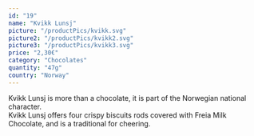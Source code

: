 ```yaml
---
id: "19"
name: "Kvikk Lunsj"
picture: "/productPics/kvikk.svg"
picture2: "/productPics/kvikk2.svg"
picture3: "/productPics/kvikk3.svg"
price: "2,30€"
category: "Chocolates"
quantity: "47g"
country: "Norway"
---
```

Kvikk Lunsj is more than a chocolate, it is part of the Norwegian national character. <br>Kvikk Lunsj offers four crispy biscuits rods covered with Freia Milk Chocolate, and is a traditional for cheering.